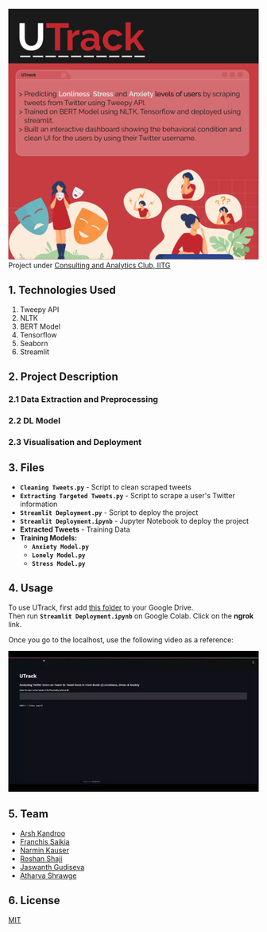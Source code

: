 ![alt text](https://github.com/Arsh2k01/UTrack/blob/main/UTrack-Description.jpg) <br />
Project under [Consulting and Analytics Club, IITG](https://github.com/caciitg)

## 1. Technologies Used

1. Tweepy API
2. NLTK
3. BERT Model
4. Tensorflow
6. Seaborn
5. Streamlit

## 2. Project Description
### 2.1 Data Extraction and Preprocessing
### 2.2 DL Model
### 2.3 Visualisation and Deployment

## 3. Files
* **`Cleaning Tweets.py`** - Script to clean scraped tweets
* **`Extracting Targeted Tweets.py`** - Script to scrape a user's Twitter information
* **`Streamlit Deployment.py`** - Script to deploy the project
* **`Streamlit Deployment.ipynb`** - Jupyter Notebook to deploy the project
* **Extracted Tweets** - Training Data
* **Training Models:**
   * **`Anxiety Model.py`**
   * **`Lonely Model.py`**
   * **`Stress Model.py`**

## 4. Usage
To use UTrack, first add [this folder](https://tinyurl.com/utrackmodels) to your Google Drive.  <br />
Then run **`Streamlit Deployment.ipynb`** on Google Colab. Click on the **ngrok** link. <br />

Once you go to the localhost, use the following video as a reference:
  
  ![demo video](https://github.com/Arsh2k01/UTrack/blob/main/UTrack_Working.webp)


## 5. Team
* [Arsh Kandroo](https://github.com/Arsh2k01)
* [Franchis Saikia](https://github.com/Francode007)
* [Narmin Kauser](https://github.com/narmin24)
* [Roshan Shaji](https://github.com/roshan-shaji)
* [Jaswanth Gudiseva](https://github.com/jaswanth-gudiseva)
* [Atharva Shrawge](https://github.com/haxer-max)

## 6. License
[MIT](https://choosealicense.com/licenses/mit/)

